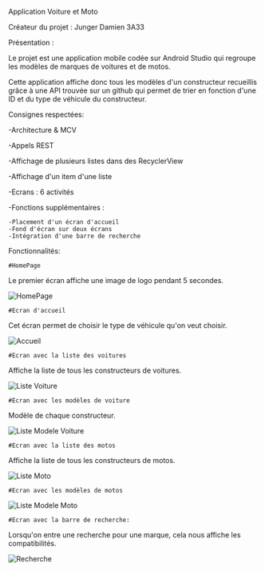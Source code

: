 Application Voiture et Moto

Créateur du projet : Junger Damien 3A33

Présentation :

Le projet est une application mobile codée sur Android Studio qui regroupe les modèles de marques de voitures et de motos. 

Cette application affiche donc tous les modèles d'un constructeur recueillis grâce à une API trouvée sur un github qui permet de trier en fonction d'une ID et du type de véhicule du constructeur. 

Consignes respectées:

-Architecture & MCV

-Appels REST

-Affichage de plusieurs listes dans des RecyclerView

-Affichage d'un item d'une liste 

-Ecrans : 6 activités

-Fonctions supplémentaires : 
	
	-Placement d'un écran d'accueil 
	-Fond d'écran sur deux écrans 
	-Intégration d'une barre de recherche 


Fonctionnalités:

	#HomePage 

Le premier écran affiche une image de logo pendant 5 secondes.

<img src="image_readme/HomePage.png" alt="HomePage">


	#Ecran d'accueil

Cet écran permet de choisir le type de véhicule qu'on veut choisir. 

 <img src="image_readme/Accueil.png" alt="Accueil">


	#Ecran avec la liste des voitures 

Affiche la liste de tous les constructeurs de voitures.

 <img src="image_readme/liste_voiture.png" alt="Liste Voiture">

	#Ecran avec les modèles de voiture

Modèle de chaque constructeur.

 <img src="image_readme/liste_modele.png" alt="Liste Modele Voiture">
	
	#Ecran avec la liste des motos

Affiche la liste de tous les constructeurs de motos.

<img src="image_readme/liste_moto.png" alt="Liste Moto">

	#Ecran avec les modèles de motos

<img src="image_readme/liste_modele &.png" alt="Liste Modele Moto">
 
	#Ecran avec la barre de recherche: 

Lorsqu'on entre une recherche pour une marque, cela nous affiche les compatibilités.

 <img src="image_readme/recherche.png" alt="Recherche">


